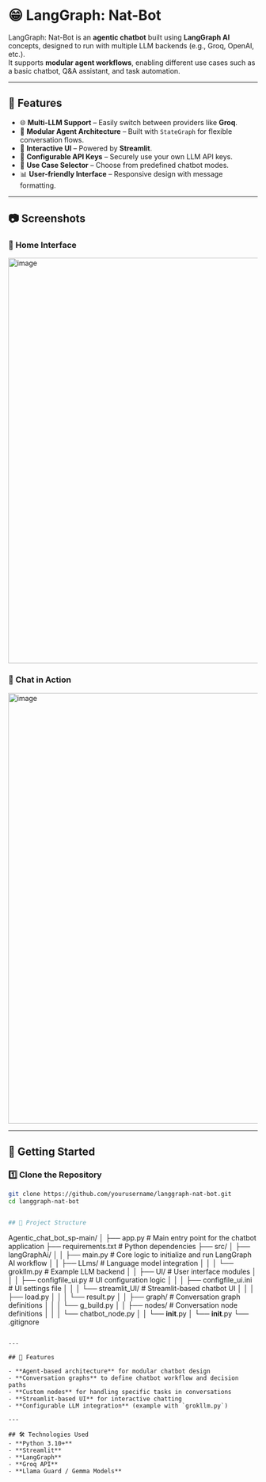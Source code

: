 # 😁 LangGraph: Nat-Bot

LangGraph: Nat-Bot is an **agentic chatbot** built using **LangGraph AI** concepts, designed to run with multiple LLM backends (e.g., Groq, OpenAI, etc.).  
It supports **modular agent workflows**, enabling different use cases such as a basic chatbot, Q&A assistant, and task automation.

---

## 📌 Features
- 🌐 **Multi-LLM Support** – Easily switch between providers like **Groq**.
- 🧠 **Modular Agent Architecture** – Built with `StateGraph` for flexible conversation flows.
- 🎨 **Interactive UI** – Powered by **Streamlit**.
- 🔌 **Configurable API Keys** – Securely use your own LLM API keys.
- 📂 **Use Case Selector** – Choose from predefined chatbot modes.
- 📊 **User-friendly Interface** – Responsive design with message formatting.

---

## 📷 Screenshots

### 🔹 Home Interface
<img width="1845" height="819" alt="image" src="https://github.com/user-attachments/assets/4f6f6ee5-96f7-4b0b-b469-f66f7dad3473" />


### 🔹 Chat in Action
<img width="1907" height="870" alt="image" src="https://github.com/user-attachments/assets/c9e491d4-0e07-4847-9221-a2f1b9d79993" />

---

## 🚀 Getting Started

### 1️⃣ Clone the Repository
```bash
git clone https://github.com/yourusername/langgraph-nat-bot.git
cd langgraph-nat-bot


## 📂 Project Structure

```
Agentic_chat_bot_sp-main/
│
├── app.py                        # Main entry point for the chatbot application
├── requirements.txt              # Python dependencies
├── src/
│   ├── langGraphAi/
│   │   ├── main.py                # Core logic to initialize and run LangGraph AI workflow
│   │   ├── LLms/                  # Language model integration
│   │   │   └── grokllm.py         # Example LLM backend
│   │   ├── UI/                    # User interface modules
│   │   │   ├── configfile_ui.py   # UI configuration logic
│   │   │   ├── configfile_ui.ini  # UI settings file
│   │   │   └── streamlit_UI/      # Streamlit-based chatbot UI
│   │   │       ├── load.py
│   │   │       └── result.py
│   │   ├── graph/                 # Conversation graph definitions
│   │   │   └── g_build.py
│   │   ├── nodes/                 # Conversation node definitions
│   │   │   └── chatbot_node.py
│   │   └── __init__.py
│   └── __init__.py
└── .gitignore
```

---

## 🚀 Features

- **Agent-based architecture** for modular chatbot design
- **Conversation graphs** to define chatbot workflow and decision paths
- **Custom nodes** for handling specific tasks in conversations
- **Streamlit-based UI** for interactive chatting
- **Configurable LLM integration** (example with `grokllm.py`)

---

## 🛠 Technologies Used
- **Python 3.10+**
- **Streamlit**
- **LangGraph**
- **Groq API**
- **Llama Guard / Gemma Models**




